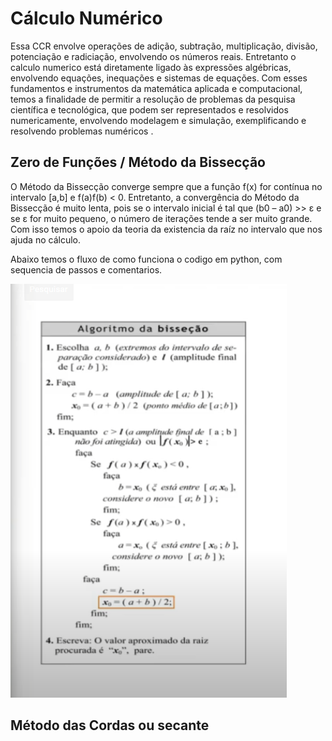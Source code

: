 # Cálculo Numérico

<p>
Essa CCR envolve operações de adição, subtração, multiplicação, divisão, potenciação e radiciação, envolvendo os números reais. Entretanto o calculo numerico está diretamente ligado às expressões algébricas, envolvendo equações, inequações e sistemas de equações. Com esses fundamentos e instrumentos da matemática aplicada e computacional,  temos a finalidade de permitir a resolução de problemas da pesquisa científica e tecnológica, que podem ser representados e resolvidos numericamente, envolvendo modelagem e simulação, exemplificando e resolvendo problemas numéricos .
</p>

## Zero de Funções / Método da Bissecção
<p>O Método da Bissecção converge sempre que a função f(x) for contínua no intervalo [a,b] e f(a)f(b) < 0. Entretanto, a convergência do Método da Bissecção é muito lenta, pois se o intervalo inicial é tal que (b0 – a0) >> ε e se ε for muito pequeno, o número de iterações tende a ser muito grande. Com isso temos o apoio da teoria da existencia da raíz no intervalo que nos ajuda no cálculo. </p>
<p>Abaixo temos o fluxo de como funciona o codigo em python, com sequencia de passos e comentarios.</p>

![bissecção](img/img1.PNG )

## Método das Cordas ou secante
